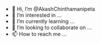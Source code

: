 - 👋 Hi, I’m @AkashChinthamanipeta
- 👀 I’m interested in ...
- 🌱 I’m currently learning ...
- 💞️ I’m looking to collaborate on ...
- 📫 How to reach me ...

<!---
AkashChinthamanipeta/AkashChinthamanipeta is a ✨ special ✨ repository because its `README.md` (this file) appears on your GitHub profile.
You can click the Preview link to take a look at your changes.
--->
